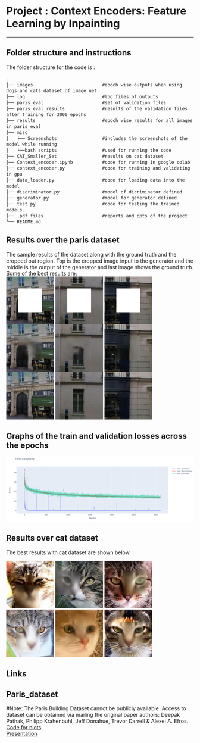 # Project : Context Encoders: Feature Learning by Inpainting
---
## Folder structure and instructions
The folder structure for the code is :

    .
    ├── images                          #epoch wise outputs when using dogs and cats dataset of image net
    ├── log                             #log files of outputs
    ├── paris_eval                      #set of validation files
    ├── paris_eval_results              #results of the validation files after training for 3000 epochs
    ├── results                         #epoch wise results for all images in paris_eval
    ├── misc                 
    │   ├── Screenshots                 #includes the screenshots of the model while running
    │   └──bash scripts                 #used for running the code
    ├── CAT_Smaller_Set                 #results on cat dataset
    ├── Context_encoder.ipynb           #code for running in google colab
    ├── context_encoder.py              #code for training and validating in gpu
    ├── data_loader.py                  #code for loading data into the model
    ├── discriminator.py                #model of dicriminator defined
    ├── generator.py                    #model for generator defined
    ├── test.py                         #code for testing the trained models.
    ├── .pdf files                      #reports and ppts of the project
    └── README.md

## Results over the paris dataset
The sample results of the dataset along with the ground truth and the cropped out region. Top is the cropped image input to the generator and the middle is the output of the generator and last image shows the ground truth.
Some of the best results are:<br/>
![](paris_eval_results/im-11.jpg)
![](paris_eval_results/im-17.jpg)
![](paris_eval_results/im-25.jpg)

## Graphs of the train and validation losses across the epochs
![](misc/output.PNG)

## Results over cat dataset
The best results with cat dataset are shown below

![](CAT_Smaller_Set/49350.jpg)
![](CAT_Smaller_Set/49300.jpg)
![](CAT_Smaller_Set/46000.jpg)
![](CAT_Smaller_Set/49950.jpg)
![](CAT_Smaller_Set/49850.jpg)
![](CAT_Smaller_Set/49650.jpg)

## Links
## Paris_dataset
#Note:
The Paris Building Dataset cannot be publicly available .Access to dataset can be obtained via mailing the original paper authors: Deepak Pathak, Philipp Krahenbuhl, Jeff Donahue, Trevor Darrell & Alexei A. Efros.
[Code for plots](https://colab.research.google.com/drive/1qHWsU9b6sVo0FfPebkF1GWZlLIpI-Cs0)<br/>
[Presentation](https://docs.google.com/presentation/d/1QF8oylaEKNHnNxCboERB1qOtrI7GsiZj1sY1es17YgM/edit?usp=sharing)<br/>
